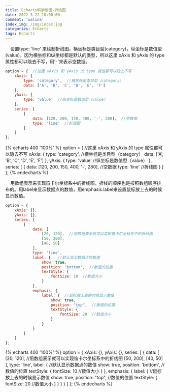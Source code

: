 ```yaml
---
title: Echarts科学绘图-折线图
date: 2022-3-22 10:00:00
comment: 'waline'
index_img: /img/index.jpg
categories: Echarts
tags: Echarts
---
```


<script src="https://cdn.jsdelivr.net/npm/echarts@4.8.0/dist/echarts.min.js"></script>
<script src="https://cdn.jsdelivr.net/npm/echarts-gl@1.1.1/dist/echarts-gl.min.js"></script>

&nbsp;&nbsp;&nbsp;&nbsp;设置type: 'line' 来绘制折线图，横坐标是类目型(category)，纵坐标是数值型(value)，因为横坐标和纵坐标都是默认的类型，所以这里 xAxis 和 yAxis 的 type 属性都可以隐去不写，用'-'来表示空数据。

```js
option = {  //这里 xAxis 和 yAxis 的 type 属性都可以隐去不写
    xAxis: {
        type: 'category',  //横坐标是类目型（category）
        data: ['A', 'B', 'C', 'D', 'E', 'F']
    },
    yAxis: {
        type: 'value'  //纵坐标是数值型（value）
    },
    series: [
        {
            data: [120, 200, 150, 400, '-', 280],  //空数据
            type: 'line'  //折线图
        }
    ]
};
```

{% echarts 400 '100%' %}
option = {  //这里 xAxis 和 yAxis 的 type 属性都可以隐去不写
    xAxis: {
        type: 'category',  //横坐标是类目型（category）
        data: ['A', 'B', 'C', 'D', 'E', 'F']
    },
    yAxis: {
        type: 'value'  //纵坐标是数值型（value）
    },
    series: [
        {
            data: [120, 200, 150, 400, '-', 280],  //空数据
            type: 'line'  //折线图
        }
    ]
};
{% endecharts %}

&nbsp;&nbsp;&nbsp;&nbsp;用数组表示来实现笛卡尔坐标系中的折线图，折线的顺序也是按照数组顺序排布的。用label来显示数据点的数值，用emphasis.label来设置鼠标放上去的时候显示数值。

```js
option = {
    xAxis: {},
    yAxis: {},
    series: [
        {
            data: [
                [20, 120],  //用数组表示就可以实现笛卡尔坐标系中的折线图
                [50, 200],
                [40, 50]
            ],
            type: 'line',
            label: {   //默认显示数据点的数值
                show: true,
                position: 'bottom',  //数值的位置
                textStyle: {
                    fontSize: 10  //数值大小
                }
            },
            emphasis: {
                label: {  //鼠标放上去的时候显示数值
                    show: true,
                    position: "top",  //数值的位置
                    textStyle: {
                        fontSize: 20  //数值大小
                    }
                }
            }
        }
    ]
};
```

{% echarts 400 '100%' %}
option = {
    xAxis: {},
    yAxis: {},
    series: [
        {
            data: [
                [20, 120],  //用数组表示就可以实现笛卡尔坐标系中的折线图
                [50, 200],
                [40, 50]
            ],
            type: 'line',
            label: {   //默认显示数据点的数值
                show: true,
                position: 'bottom',  //数值的位置
                textStyle: {
                    fontSize: 10  //数值大小
                }
            },
            emphasis: {
                label: {  //鼠标放上去的时候显示数值
                    show: true,
                    position: "top",  //数值的位置
                    textStyle: {
                        fontSize: 20  //数值大小
                    }
                }
            }
        }
    ]
};
{% endecharts %}
